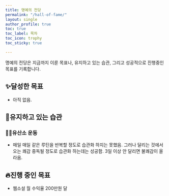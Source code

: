 ```yaml
---
title: 명예의 전당
permalink: "/hall-of-fame/"
layout: single
author_profile: true
toc: true
toc_label: 목차
toc_icon: trophy
toc_sticky: true

---
```

명예의 전당은 지금까지 이룬 목표나, 유지하고 있는 습관, 그리고 성공적으로 진행중인 목표를 기록합니다.

## :sparkles:달성한 목표

* 아직 없음.

## :horse_racing:유지하고 있는 습관

### :running_man:유산소 운동

* 매일 매일 같은 루틴을 반복할 정도로 습관화 하지는 못했음. 그러나 달리는 것에서 오는 쾌감 중독될 정도로 습관화 하는데는 성공함. 3일 이상 안 달리면 불쾌감이 올라옴.

## :fire:진행 중인 목표

* 웹소설 월 수익율 200만원 달